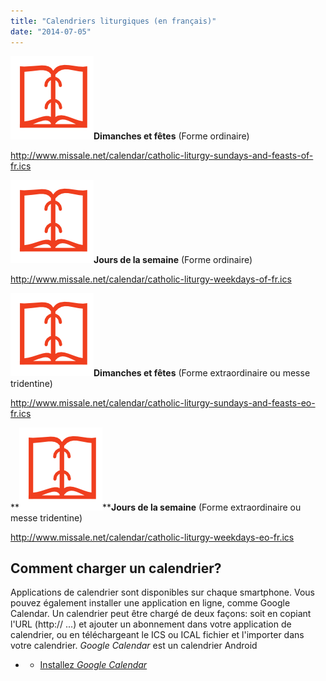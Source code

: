 ```yaml
---
title: "Calendriers liturgiques (en français)"
date: "2014-07-05"
---
```


**[![calendars](images/calendars.png)](//www.missale.net/calendar/catholic-liturgy-sundays-and-feasts-of-fr.ics)Dimanches et fêtes** (Forme ordinaire)

http://www.missale.net/calendar/catholic-liturgy-sundays-and-feasts-of-fr.ics

**[![calendars](images/calendars.png)](//www.missale.net/calendar/catholic-liturgy-weekdays-of-fr.ics)Jours de la semaine** (Forme ordinaire)

http://www.missale.net/calendar/catholic-liturgy-weekdays-of-fr.ics

**[![calendars](images/calendars.png)](//www.missale.net/calendar/catholic-liturgy-sundays-and-feasts-eo-fr.ics)**Dimanches et fêtes**** (Forme extraordinaire ou messe tridentine)

http://www.missale.net/calendar/catholic-liturgy-sundays-and-feasts-eo-fr.ics

**[![calendars](images/calendars.png)](//www.missale.net/calendar/catholic-liturgy-weekdays-eo-fr.ics)****Jours de la semaine** (Forme extraordinaire ou messe tridentine)

http://www.missale.net/calendar/catholic-liturgy-weekdays-eo-fr.ics

## Comment charger un calendrier?

Applications de calendrier sont disponibles sur chaque smartphone. Vous pouvez également installer une application en ligne, comme Google Calendar. Un calendrier peut être chargé de deux façons: soit en copiant l'URL (http:// ...) et ajouter un abonnement dans votre application de calendrier, ou en téléchargeant le ICS ou ICAL fichier et l'importer dans votre calendrier. _Google Calendar_ est un calendrier Android

- - [Installez _Google Calendar_](https://play.google.com/store/apps/details?id=com.google.android.calendar)
